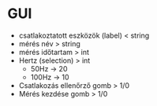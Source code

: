 # GUI
- csatlakoztatott eszközök (label) < string
- mérés név > string
- mérés időtartam > int
- Hertz (selection) > int
    - 50Hz -> 20
    - 100Hz -> 10
- Csatlakozás ellenőrző gomb > 1/0
- Mérés kezdése gomb > 1/0